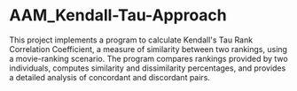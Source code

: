 # AAM_Kendall-Tau-Approach
This project implements a program to calculate Kendall's Tau Rank Correlation Coefficient, a measure of similarity between two rankings, using a movie-ranking scenario. The program compares rankings provided by two individuals, computes similarity and dissimilarity percentages, and provides a detailed analysis of concordant and discordant pairs.
